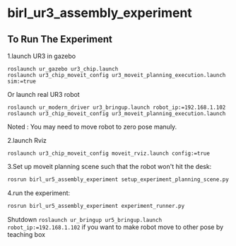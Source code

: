 # birl_ur3_assembly_experiment

## To Run The Experiment

1.launch UR3 in gazebo 
```
roslaunch ur_gazebo ur3_chip.launch
roslaunch ur3_chip_moveit_config ur3_moveit_planning_execution.launch  sim:=true
```
Or launch real UR3 robot
```
roslaunch ur_modern_driver ur3_bringup.launch robot_ip:=192.168.1.102
roslaunch ur3_chip_moveit_config ur3_moveit_planning_execution.launch  
``` 
Noted : You may need to move robot to zero pose manuly.

2.launch Rviz
```
roslaunch ur3_chip_moveit_config moveit_rviz.launch config:=true
```
3.Set up moveit planning scene such that the robot won't hit the desk:
```bash
rosrun birl_ur5_assembly_experiment setup_experiment_planning_scene.py
```

4.run the experiment:
```bash
rosrun birl_ur5_assembly_experiment experiment_runner.py
```
Shutdown `roslaunch ur_bringup ur5_bringup.launch robot_ip:=192.168.1.102` if you want to make robot move to other pose by teaching box
